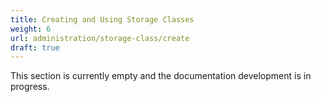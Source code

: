 ```yaml
---
title: Creating and Using Storage Classes
weight: 6
url: administration/storage-class/create
draft: true
---
```


This section is currently empty and the documentation development is in progress.